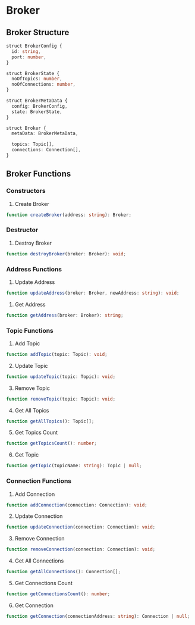 # Broker

## Broker Structure

```typescript
struct BrokerConfig {
  id: string,
  port: number,
}

struct BrokerState {
  noOfTopics: number,
  noOfConnections: number,
}

struct BrokerMetaData {
  config: BrokerConfig,
  state: BrokerState,
}

struct Broker {
  metaData: BrokerMetaData,

  topics: Topic[],
  connections: Connection[],
}
```

## Broker Functions

### Constructors

1. Create Broker

```typescript
function createBroker(address: string): Broker;
```

### Destructor

1. Destroy Broker

```typescript
function destroyBroker(broker: Broker): void;
```

### Address Functions

1. Update Address

```typescript
function updateAddress(broker: Broker, newAddress: string): void;
```

1.  Get Address

```typescript
function getAddress(broker: Broker): string;
```

### Topic Functions

1. Add Topic

```typescript
function addTopic(topic: Topic): void;
```

2. Update Topic

```typescript
function updateTopic(topic: Topic): void;
```

3. Remove Topic

```typescript
function removeTopic(topic: Topic): void;
```

4. Get All Topics

```typescript
function getAllTopics(): Topic[];
```

5. Get Topics Count

```typescript
function getTopicsCount(): number;
```

6. Get Topic

```typescript
function getTopic(topicName: string): Topic | null;
```

### Connection Functions

1. Add Connection

```typescript
function addConnection(connection: Connection): void;
```

2. Update Connection

```typescript
function updateConnection(connection: Connection): void;
```

3. Remove Connection

```typescript
function removeConnection(connection: Connection): void;
```

4. Get All Connections

```typescript
function getAllConnections(): Connection[];
```

5. Get Connections Count

```typescript
function getConnectionsCount(): number;
```

6. Get Connection

```typescript
function getConnection(connectionAddress: string): Connection | null;
```
